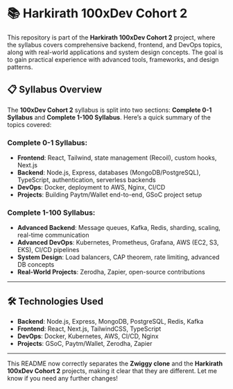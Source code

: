 # 📚 Harkirath 100xDev Cohort 2

This repository is part of the **Harkirath 100xDev Cohort 2** project, where the syllabus covers comprehensive backend, frontend, and DevOps topics, along with real-world applications and system design concepts. The goal is to gain practical experience with advanced tools, frameworks, and design patterns.

## 📋 Syllabus Overview

The **100xDev Cohort 2** syllabus is split into two sections: **Complete 0-1 Syllabus** and **Complete 1-100 Syllabus**. Here’s a quick summary of the topics covered:

### Complete 0-1 Syllabus:
- **Frontend**: React, Tailwind, state management (Recoil), custom hooks, Next.js
- **Backend**: Node.js, Express, databases (MongoDB/PostgreSQL), TypeScript, authentication, serverless backends
- **DevOps**: Docker, deployment to AWS, Nginx, CI/CD
- **Projects**: Building Paytm/Wallet end-to-end, GSoC project setup

### Complete 1-100 Syllabus:
- **Advanced Backend**: Message queues, Kafka, Redis, sharding, scaling, real-time communication
- **Advanced DevOps**: Kubernetes, Prometheus, Grafana, AWS (EC2, S3, EKS), CI/CD pipelines
- **System Design**: Load balancers, CAP theorem, rate limiting, advanced DB concepts
- **Real-World Projects**: Zerodha, Zapier, open-source contributions

---

## 🛠️ Technologies Used
- **Backend**: Node.js, Express, MongoDB, PostgreSQL, Redis, Kafka
- **Frontend**: React, Next.js, TailwindCSS, TypeScript
- **DevOps**: Docker, Kubernetes, AWS, CI/CD, Nginx
- **Projects**: GSoC, Paytm/Wallet, Zerodha, Zapier

---

This README now correctly separates the **Zwiggy clone** and the **Harkirath 100xDev Cohort 2** projects, making it clear that they are different. Let me know if you need any further changes!
